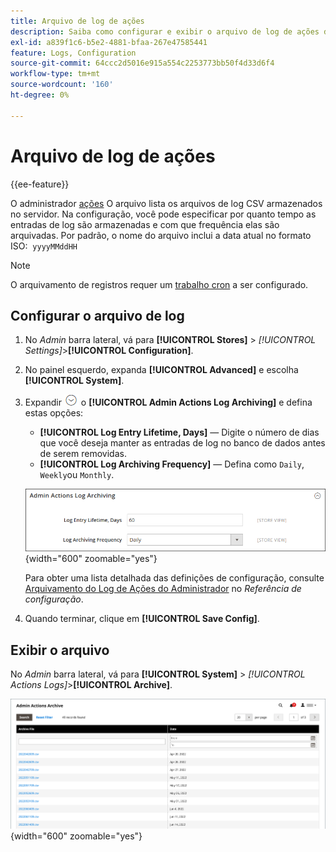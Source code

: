 ```yaml
---
title: Arquivo de log de ações
description: Saiba como configurar e exibir o arquivo de log de ações do administrador.
exl-id: a839f1c6-b5e2-4881-bfaa-267e47585441
feature: Logs, Configuration
source-git-commit: 64ccc2d5016e915a554c2253773bb50f4d33d6f4
workflow-type: tm+mt
source-wordcount: '160'
ht-degree: 0%

---
```


# Arquivo de log de ações

{{ee-feature}}

O administrador [ações](action-log.md) O arquivo lista os arquivos de log CSV armazenados no servidor. Na configuração, você pode especificar por quanto tempo as entradas de log são armazenadas e com que frequência elas são arquivadas. Por padrão, o nome do arquivo inclui a data atual no formato ISO:  `yyyyMMddHH`

>[!NOTE]
>
>O arquivamento de registros requer um [trabalho cron](cron.md) a ser configurado.

## Configurar o arquivo de log

1. No _Admin_ barra lateral, vá para **[!UICONTROL Stores]** > _[!UICONTROL Settings]_>**[!UICONTROL Configuration]**.

1. No painel esquerdo, expanda **[!UICONTROL Advanced]** e escolha **[!UICONTROL System]**.

1. Expandir ![Seletor de expansão](../assets/icon-display-expand.png) o **[!UICONTROL Admin Actions Log Archiving]** e defina estas opções:

   - **[!UICONTROL Log Entry Lifetime, Days]** — Digite o número de dias que você deseja manter as entradas de log no banco de dados antes de serem removidas.
   - **[!UICONTROL Log Archiving Frequency]** — Defina como `Daily`, `Weekly`ou `Monthly`.

   ![Configuração avançada - arquivamento do log de ações do administrador](../configuration-reference/advanced/assets/system-admin-actions-log-archiving.png){width="600" zoomable="yes"}

   Para obter uma lista detalhada das definições de configuração, consulte [Arquivamento do Log de Ações do Administrador](../configuration-reference/advanced/system.md) no _Referência de configuração_.

1. Quando terminar, clique em **[!UICONTROL Save Config]**.

## Exibir o arquivo

No _Admin_ barra lateral, vá para **[!UICONTROL System]** > _[!UICONTROL Actions Logs]_>**[!UICONTROL Archive]**.

![Arquivo de log de ações](./assets/action-log-archive.png){width="600" zoomable="yes"}
